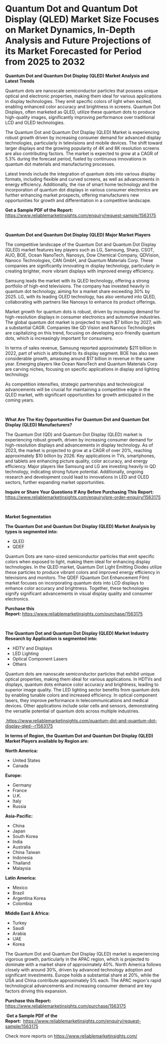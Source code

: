 <p><h1>Quantum Dot and Quantum Dot Display (QLED) Market Size Focuses on Market Dynamics, In-Depth Analysis and Future Projections of its Market Forecasted for Period from 2025 to 2032</h1></p><p><strong>Quantum Dot and Quantum Dot Display (QLED) Market Analysis and Latest Trends</strong></p>
<p><p>Quantum dots are nanoscale semiconductor particles that possess unique optical and electronic properties, making them ideal for various applications in display technologies. They emit specific colors of light when excited, enabling enhanced color accuracy and brightness in screens. Quantum Dot Displays, often marketed as QLED, utilize these quantum dots to produce high-quality images, significantly improving performance over traditional LCD and OLED technologies.</p><p>The Quantum Dot and Quantum Dot Display (QLED) Market is experiencing robust growth driven by increasing consumer demand for advanced display technologies, particularly in televisions and mobile devices. The shift toward larger displays and the growing popularity of 4K and 8K resolution screens are also contributing factors. The market is expected to grow at a CAGR of 5.3% during the forecast period, fueled by continuous innovations in quantum dot materials and manufacturing processes.</p><p>Latest trends include the integration of quantum dots into various display formats, including flexible and curved screens, as well as advancements in energy efficiency. Additionally, the rise of smart home technology and the incorporation of quantum dot displays in various consumer electronics are further enhancing market prospects, offering manufacturers new opportunities for growth and differentiation in a competitive landscape.</p></p>
<p><strong>Get a Sample PDF of the Report:&nbsp;</strong> <a href="https://www.reliablemarketinsights.com/enquiry/request-sample/1563175?utm_campaign=3193&utm_medium=2&utm_source=Github&utm_content=ia&utm_term=06042025&utm_id=quantum-dot-and-quantum-dot-display-qled">https://www.reliablemarketinsights.com/enquiry/request-sample/1563175</a></p>
<p>&nbsp;</p>
<p><strong>Quantum Dot and Quantum Dot Display (QLED) Major Market Players</strong></p>
<p><p>The competitive landscape of the Quantum Dot and Quantum Dot Display (QLED) market features key players such as LG, Samsung, Sharp, CSOT, AUO, BOE, Ocean NanoTech, Nanosys, Dow Chemical Company, QDVision, Nanoco Technologies, CAN GmbH, and Quantum Materials Corp. These companies are significantly innovating in display technology, particularly in creating brighter, more vibrant displays with improved energy efficiency.</p><p>Samsung leads the market with its QLED technology, offering a strong portfolio of high-end televisions. The company has invested heavily in quantum dot technology, aiming for a market share exceeding 30% by 2025. LG, with its leading OLED technology, has also ventured into QLED, collaborating with partners like Nanosys to enhance its product offerings.</p><p>Market growth for quantum dots is robust, driven by increasing demand for high-resolution displays in consumer electronics and automotive industries. The global quantum dot market is projected to reach $7 billion by 2027, with a substantial CAGR. Companies like QD Vision and Nanoco Technologies are capitalizing on this trend, focusing on developing eco-friendly quantum dots, which is increasingly important for consumers.</p><p>In terms of sales revenue, Samsung reported approximately $211 billion in 2022, part of which is attributed to its display segment. BOE has also seen considerable growth, amassing around $17 billion in revenue in the same year. Emerging players like Ocean NanoTech and Quantum Materials Corp are carving niches, focusing on specific applications in display and lighting technology.</p><p>As competition intensifies, strategic partnerships and technological advancements will be crucial for maintaining a competitive edge in the QLED market, with significant opportunities for growth anticipated in the coming years.</p></p>
<p>&nbsp;</p>
<p><strong>What Are The Key Opportunities For Quantum Dot and Quantum Dot Display (QLED) Manufacturers?</strong></p>
<p><p>The Quantum Dot (QD) and Quantum Dot Display (QLED) market is experiencing robust growth, driven by increasing consumer demand for high-resolution displays and advancements in display technology. As of 2023, the market is projected to grow at a CAGR of over 20%, reaching approximately $10 billion by 2026. Key applications in TVs, smartphones, and tablets are enhancing picture quality, color accuracy, and energy efficiency. Major players like Samsung and LG are investing heavily in QD technology, indicating strong future potential. Additionally, ongoing research and development could lead to innovations in LED and OLED sectors, further expanding market opportunities.</p></p>
<p><strong>Inquire or Share Your Questions If Any Before Purchasing This Report:</strong> <a href="https://www.reliablemarketinsights.com/enquiry/pre-order-enquiry/1563175?utm_campaign=3193&utm_medium=2&utm_source=Github&utm_content=ia&utm_term=06042025&utm_id=quantum-dot-and-quantum-dot-display-qled">https://www.reliablemarketinsights.com/enquiry/pre-order-enquiry/1563175</a></p>
<p>&nbsp;</p>
<p><strong>Market Segmentation</strong></p>
<p><strong>The Quantum Dot and Quantum Dot Display (QLED) Market Analysis by types is segmented into:</strong></p>
<p><ul><li>QLED</li><li>QDEF</li></ul></p>
<p><p>Quantum Dots are nano-sized semiconductor particles that emit specific colors when exposed to light, making them ideal for enhancing display technologies. In the QLED market, Quantum Dot Light Emitting Diodes utilize these particles to produce vibrant colors and improved energy efficiency in televisions and monitors. The QDEF (Quantum Dot Enhancement Film) market focuses on incorporating quantum dots into LCD displays to enhance color accuracy and brightness. Together, these technologies signify significant advancements in visual display quality and consumer electronics.</p></p>
<p><strong>Purchase this Report:&nbsp;</strong><a href="https://www.reliablemarketinsights.com/purchase/1563175?utm_campaign=3193&utm_medium=2&utm_source=Github&utm_content=ia&utm_term=06042025&utm_id=quantum-dot-and-quantum-dot-display-qled">https://www.reliablemarketinsights.com/purchase/1563175</a></p>
<p>&nbsp;</p>
<p><strong>The Quantum Dot and Quantum Dot Display (QLED) Market Industry Research by Application is segmented into:</strong></p>
<p><ul><li>HDTV and Displays</li><li>LED Lighting</li><li>Optical Component Lasers</li><li>Others</li></ul></p>
<p><p>Quantum dots are nanoscale semiconductor particles that exhibit unique optical properties, making them ideal for various applications. In HDTVs and displays, quantum dots enhance color accuracy and brightness, leading to superior image quality. The LED lighting sector benefits from quantum dots by enabling tunable colors and increased efficiency. In optical component lasers, they improve performance in telecommunications and medical devices. Other applications include solar cells and sensors, demonstrating the versatile potential of quantum dots across multiple industries.</p></p>
<p><a href="https://www.reliablemarketinsights.com/quantum-dot-and-quantum-dot-display-qled--r1563175?utm_campaign=3193&utm_medium=2&utm_source=Github&utm_content=ia&utm_term=06042025&utm_id=quantum-dot-and-quantum-dot-display-qled">&nbsp;https://www.reliablemarketinsights.com/quantum-dot-and-quantum-dot-display-qled--r1563175</a></p>
<p><strong>In terms of Region, the Quantum Dot and Quantum Dot Display (QLED) Market Players available by Region are:</strong></p>
<p>
    <p> <strong> North America: </strong>
        <ul>
            <li>United States</li>
            <li>Canada</li>
        </ul>
        </p> 
    <p> <strong> Europe: </strong>
        <ul>
            <li>Germany</li>
            <li>France</li>
            <li>U.K.</li>
            <li>Italy</li>
            <li>Russia</li>
        </ul>
        </p> 
    <p> <strong> Asia-Pacific: </strong>
        <ul>
            <li>China</li>
            <li>Japan</li>
            <li>South Korea</li>
            <li>India</li>
            <li>Australia</li>
            <li>China Taiwan</li>
            <li>Indonesia</li>
            <li>Thailand</li>
            <li>Malaysia</li>
        </ul>
        </p> 
    <p> <strong> Latin America: </strong>
        <ul>
            <li>Mexico</li>
            <li>Brazil</li>
            <li>Argentina Korea</li>
            <li>Colombia</li>
        </ul>
        </p> 
    <p> <strong> Middle East & Africa: </strong>
        <ul>
            <li>Turkey</li>
            <li>Saudi</li>
            <li>Arabia</li>
            <li>UAE</li>
            <li>Korea</li>
        </ul>
    </p>
    </p>
<p><p>The Quantum Dot and Quantum Dot Display (QLED) market is experiencing vigorous growth, particularly in the APAC region, which is projected to dominate with a market share of approximately 40%. North America follows closely with around 30%, driven by advanced technology adoption and significant investments. Europe holds a substantial share at 20%, while the USA and China contribute approximately 5% each. The APAC region's rapid technological advancements and increasing consumer demand are key factors driving this expansion.</p></p>
<p><strong>Purchase this Report: </strong><a href="https://www.reliablemarketinsights.com/purchase/1563175?utm_campaign=3193&utm_medium=2&utm_source=Github&utm_content=ia&utm_term=06042025&utm_id=quantum-dot-and-quantum-dot-display-qled">https://www.reliablemarketinsights.com/purchase/1563175</a></p>
<p>&nbsp;<strong>Get a Sample PDF of the Report:&nbsp;&nbsp;</strong><a href="https://www.reliablemarketinsights.com/enquiry/request-sample/1563175?utm_campaign=3193&utm_medium=2&utm_source=Github&utm_content=ia&utm_term=06042025&utm_id=quantum-dot-and-quantum-dot-display-qled">https://www.reliablemarketinsights.com/enquiry/request-sample/1563175</a></p>
<p><strong></strong></p>
<p>Check more reports on <a href="https://www.reliablemarketinsights.com/?utm_campaign=3193&utm_medium=2&utm_source=Github&utm_content=ia&utm_term=06042025&utm_id=quantum-dot-and-quantum-dot-display-qled">https://www.reliablemarketinsights.com/</a></p>